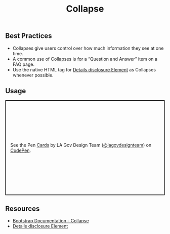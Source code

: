 ﻿---
title: Collapse
summary: Collapses allow users to toggle the visibility of content.
tags: components,collapse
layout: guide
eleventyNavigation:
  key: Collapse
  parent: Components
  order: 150
  excerpt: Collapses allow users to toggle the visibility of content.
  img: /img/illustrations/illus-collapses.svg
---

## Best Practices

- Collapses give users control over how much information they see at one time.
- A common use of Collapses is for a “Question and Answer” item on a FAQ page.
- Use the native HTML tag for [Details disclosure Element](https://developer.mozilla.org/en-US/docs/Web/HTML/Element/details) as Collapses whenever possible.

## Usage

<p class="codepen" data-height="300" data-default-tab="html,result" data-slug-hash="MYWLrGG" data-pen-title="Cards" data-editable="true" data-user="lagovdesignteam" style="height: 300px; box-sizing: border-box; display: flex; align-items: center; justify-content: center; border: 2px solid; margin: 1em 0; padding: 1em;">
  <span>See the Pen <a href="https://codepen.io/lagovdesignteam/pen/MYWLrGG">
  Cards</a> by LA Gov Design Team (<a href="https://codepen.io/lagovdesignteam">@lagovdesignteam</a>)
  on <a href="https://codepen.io">CodePen</a>.</span>
</p>
<script async src="https://public.codepenassets.com/embed/index.js"></script>

## Resources

- [Bootstrap Documentation - Collapse](https://getbootstrap.com/docs/5.3/components/collapse/)
- [Details disclosure Element](https://developer.mozilla.org/en-US/docs/Web/HTML/Element/details)
